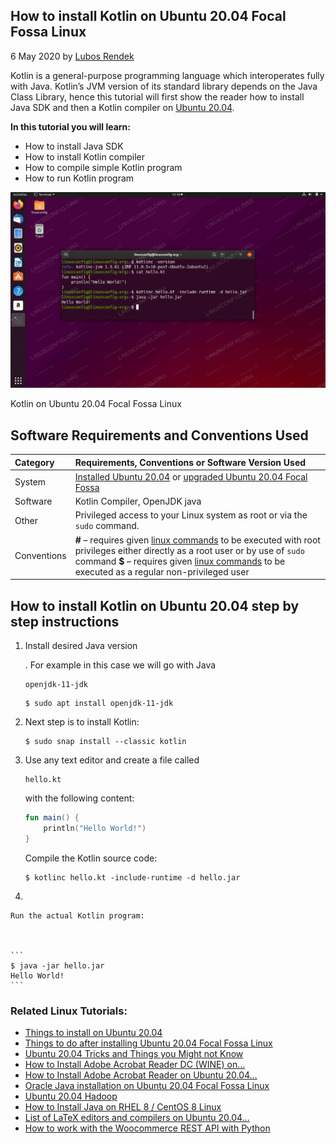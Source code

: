 ## How to install Kotlin on Ubuntu 20.04 Focal Fossa Linux



6 May 2020 by [Lubos Rendek](https://linuxconfig.org/author/lubos)

Kotlin is a general-purpose programming language which interoperates fully with Java. Kotlin’s JVM version of its standard library depends on the Java Class Library, hence this tutorial will first show the reader how to install Java SDK and then a Kotlin compiler on [Ubuntu 20.04](https://linuxconfig.org/ubuntu-20-04-guide).

**In this tutorial you will learn:**

- How to install Java SDK
- How to install Kotlin compiler
- How to compile simple Kotlin program
- How to run Kotlin program

![Kotlin on Ubuntu 20.04 Focal Fossa Linux](images/01-how-to-install-kotlin-on-ubuntu-20-04-focal-fossa-linux.png)



Kotlin on Ubuntu 20.04 Focal Fossa Linux

## Software Requirements and Conventions Used



| Category    | Requirements, Conventions or Software Version Used           |
| :---------- | :----------------------------------------------------------- |
| System      | [Installed Ubuntu 20.04](https://linuxconfig.org/how-to-install-ubuntu-20-04-focal-fossa-desktop) or [upgraded Ubuntu 20.04 Focal Fossa](https://linuxconfig.org/how-to-upgrade-ubuntu-to-20-04-lts-focal-fossa) |
| Software    | Kotlin Compiler, OpenJDK java                                |
| Other       | Privileged access to your Linux system as root or via the `sudo` command. |
| Conventions | **#** – requires given [linux commands](https://linuxconfig.org/linux-commands) to be executed with root privileges either directly as a root user or by use of `sudo` command **$** – requires given [linux commands](https://linuxconfig.org/linux-commands) to be executed as a regular non-privileged user |

## How to install Kotlin on Ubuntu 20.04 step by step instructions



1. Install desired Java version

    . For example in this case we will go with Java

     

    ```
    openjdk-11-jdk
    ```

    ```
    $ sudo apt install openjdk-11-jdk
    ```
    
2. Next step is to install Kotlin:

    ```
    $ sudo snap install --classic kotlin
    ```

3. Use any text editor and create a file called

     

    ```
    hello.kt
    ```

     

    with the following content:

    ```kotlin
    fun main() {
        println("Hello World!")
    }
    ```

    Compile the Kotlin source code:

    ```
    $ kotlinc hello.kt -include-runtime -d hello.jar
    ```

4.  

    Run the actual Kotlin program:

    

    ```
    $ java -jar hello.jar
    Hello World!
    ```

### Related Linux Tutorials:

- [Things to install on Ubuntu 20.04](https://linuxconfig.org/things-to-install-on-ubuntu-20-04)
- [Things to do after installing Ubuntu 20.04 Focal Fossa Linux](https://linuxconfig.org/things-to-do-after-installing-ubuntu-20-04-focal-fossa-linux)
- [Ubuntu 20.04 Tricks and Things you Might not Know](https://linuxconfig.org/ubuntu-20-04-tricks-and-things-you-might-not-know)
- [How to Install Adobe Acrobat Reader DC (WINE) on…](https://linuxconfig.org/how-to-install-adobe-acrobat-reader-dc-wine-on-ubuntu-20-04-focal-fossa-linux)
- [How to Install Adobe Acrobat Reader on Ubuntu 20.04…](https://linuxconfig.org/how-to-install-adobe-acrobat-reader-on-ubuntu-20-04-focal-fossa-linux)
- [Oracle Java installation on Ubuntu 20.04 Focal Fossa Linux](https://linuxconfig.org/oracle-java-installation-on-ubuntu-20-04-focal-fossa-linux)
- [Ubuntu 20.04 Hadoop](https://linuxconfig.org/ubuntu-20-04-hadoop)
- [How to Install Java on RHEL 8 / CentOS 8 Linux](https://linuxconfig.org/how-to-install-java-on-redhat-8-linux)
- [List of LaTeX editors and compilers on Ubuntu 20.04…](https://linuxconfig.org/list-of-latex-editors-and-compilers-on-ubuntu-20-04-focal-fossa-linux)
- [How to work with the Woocommerce REST API with Python](https://linuxconfig.org/how-to-work-with-the-woocommerce-rest-api-with-python)